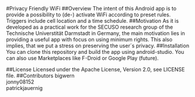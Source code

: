 #Privacy Friendly WiFi
##Overview
The intent of this Android app is to provide a possibility to (de-) activate WiFi according to preset rules.
Triggers include cell location and a time schedule.
##Motivation
As it is developed as a practical work for the SECUSO research group of the Technische Universtität Darmstadt in Germany, the main motivation lies in providing a useful app with focus on using minimum rights. This also implies, that we put a stress on preserving the user´s privacy.
##Installation
You can clone this repository and build the app using android-studio. You can also use Marketplaces like F-Droid or Google Play (future).

##License
Licensed under the Apache License, Version 2.0, see LICENSE file.
##Contributors
bigwern<br />
jonny08152<br />
patrickjauernig
